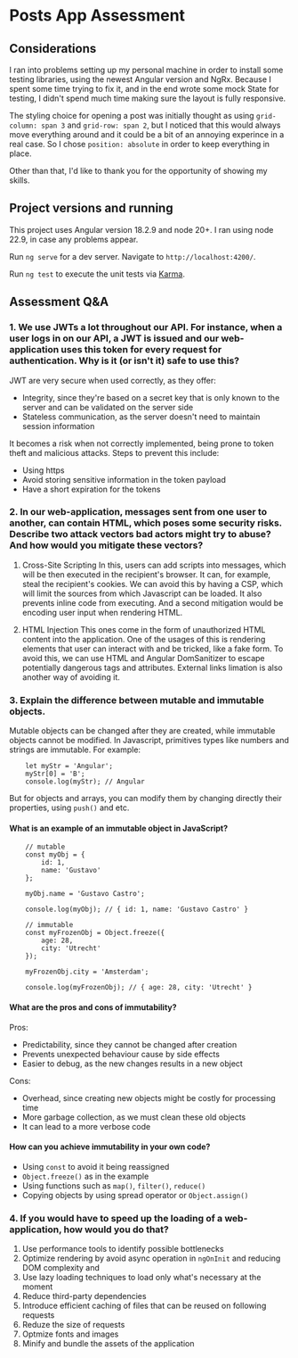 # Posts App Assessment

## Considerations

I ran into problems setting up my personal machine in order to install some testing libraries, using the newest Angular version and NgRx. Because I spent some time trying to fix it, and in the end wrote some mock State for testing, I didn't spend much time making sure the layout is fully responsive.

The styling choice for opening a post was initially thought as using `grid-column: span 3` and `grid-row: span 2`, but I noticed that this would always move everything around and it could be a bit of an annoying experince in a real case. So I chose `position: absolute` in order to keep everything in place.

Other than that, I'd like to thank you for the opportunity of showing my skills.

## Project versions and running

This project uses Angular version 18.2.9 and node 20+. I ran using node 22.9, in case any problems appear.

Run `ng serve` for a dev server. Navigate to `http://localhost:4200/`.

Run `ng test` to execute the unit tests via [Karma](https://karma-runner.github.io).

## Assessment Q&A

### 1. We use JWTs a lot throughout our API. For instance, when a user logs in on our API, a JWT is issued and our web-application uses this token for every request for authentication. Why is it (or isn't it) safe to use this?

JWT are very secure when used correctly, as they offer:
* Integrity, since they're based on a secret key that is only known to the server and can be validated on the server side
* Stateless communication, as the server doesn't need to maintain session information

It becomes a risk when not correctly implemented, being prone to token theft and malicious attacks. Steps to prevent this include:
* Using https
* Avoid storing sensitive information in the token payload
* Have a short expiration for the tokens

### 2. In our web-application, messages sent from one user to another, can contain HTML, which poses some security risks. Describe two attack vectors bad actors might try to abuse? And how would you mitigate these vectors?

1. Cross-Site Scripting
In this, users can add scripts into messages, which will be then executed in the recipient's browser. It can, for example, steal the recipient's cookies. We can avoid this by having a CSP, which will limit the sources from which Javascript can be loaded. It also prevents inline code from executing. And a second mitigation would be encoding user input when rendering HTML.

2. HTML Injection
This ones come in the form of unauthorized HTML content into the application. One of the usages of this is rendering elements that user can interact with and be tricked, like a fake form. To avoid this, we can use HTML and Angular DomSanitizer to escape potentially dangerous tags and attributes. External links limation is also another way of avoiding it.

### 3. Explain the difference between mutable and immutable objects. 
Mutable objects can be changed after they are created, while immutable objects cannot be modified. In Javascript, primitives types like numbers and strings are immutable. For example:
```
    let myStr = 'Angular';
    myStr[0] = 'B';
    console.log(myStr); // Angular
```

But for objects and arrays, you can modify them by changing directly their properties, using `push()` and etc.

#### What is an example of an immutable object in JavaScript? 
```
    // mutable
    const myObj = {
        id: 1,
        name: 'Gustavo'
    };

    myObj.name = 'Gustavo Castro';

    console.log(myObj); // { id: 1, name: 'Gustavo Castro' }

    // immutable
    const myFrozenObj = Object.freeze({
        age: 28,
        city: 'Utrecht'
    });

    myFrozenObj.city = 'Amsterdam';

    console.log(myFrozenObj); // { age: 28, city: 'Utrecht' }
```
#### What are the pros and cons of immutability?
Pros:
* Predictability, since they cannot be changed after creation
* Prevents unexpected behaviour cause by side effects
* Easier to debug, as the new changes results in a new object

Cons:
* Overhead, since creating new objects might be costly for processing time
* More garbage collection, as we must clean these old objects
* It can lead to a more verbose code

#### How can you achieve immutability in your own code? 
* Using `const` to avoid it being reassigned
* `Object.freeze()` as in the example
* Using functions such as `map()`, `filter()`, `reduce()`
* Copying objects by using spread operator or `Object.assign()`

### 4. If you would have to speed up the loading of a web-application, how would you do that?
1. Use performance tools to identify possible bottlenecks
2. Optimize rendering by avoid async operation in `ngOnInit` and reducing DOM complexity and
3. Use lazy loading techniques to load only what's necessary at the moment
4. Reduce third-party dependencies
5. Introduce efficient caching of files that can be reused on following requests
6. Reduze the size of requests
7. Optmize fonts and images
8. Minify and bundle the assets of the application